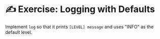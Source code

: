 # ✍️ Exercise: Logging with Defaults

Implement `log` so that it prints `[LEVEL] message` and uses "INFO" as the default level.
